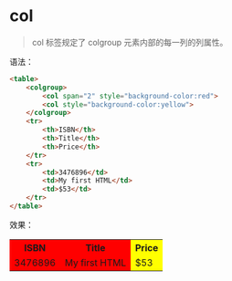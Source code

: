 # col

> col 标签规定了 colgroup 元素内部的每一列的列属性。

语法：

```html
<table>
    <colgroup>
        <col span="2" style="background-color:red">
        <col style="background-color:yellow">
    </colgroup>
    <tr>
        <th>ISBN</th>
        <th>Title</th>
        <th>Price</th>
    </tr>
    <tr>
        <td>3476896</td>
        <td>My first HTML</td>
        <td>$53</td>
    </tr>
</table>
```

效果：

<table>
    <colgroup>
        <col span="2" style="background-color:red">
        <col style="background-color:yellow">
    </colgroup>
    <tr>
        <th>ISBN</th>
        <th>Title</th>
        <th>Price</th>
    </tr>
    <tr>
        <td>3476896</td>
        <td>My first HTML</td>
        <td>$53</td>
    </tr>
</table>